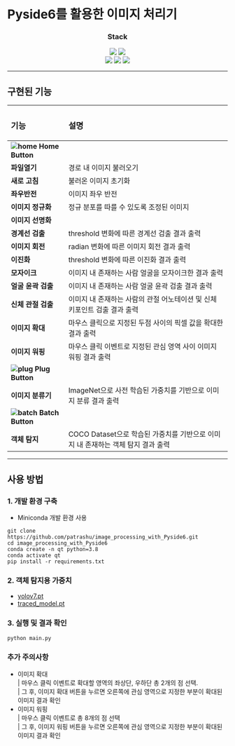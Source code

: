 # Pyside6를 활용한 이미지 처리기

<div align="center">
    <h3>Stack</h3>
    <img src="https://img.shields.io/badge/PyQt-41CD52?style=flat-square&logo=qt&logoColor=white"/>
    <img src="https://img.shields.io/badge/Python-3776AB?style=flat-square&logo=Python&logoColor=white"/><br>
    <img src="https://img.shields.io/badge/Pytorch-EE4C2C?style=flat-square&logo=Pytorch&logoColor=white"/>
    <img src="https://img.shields.io/badge/OpenCV-5C3EE8?style=flat-square&logo=OpenCV&logoColor=white"/>
    <img src="https://img.shields.io/badge/NumPy-013243?style=flat-square&logo=NumPy&logoColor=white"/>
</div>

<hr>

## 구현된 기능

<div align="center">

|**<h3>기능</h3>**  |**<h3>설명</h3>**             |
|:-----|:---------------|
|**![home](https://user-images.githubusercontent.com/78347296/208606709-d41b34ca-1317-4b2e-97e0-c87dfc68e31d.png) Home Button**|
|**파일열기**|경로 내 이미지 불러오기|
|**새로 고침**|불러온 이미지 초기화|
|**좌우반전**|이미지 좌우 반전|
|**이미지 정규화**|정규 분포를 따를 수 있도록 조정된 이미지 |
|**이미지 선명화**||
|**경계선 검출**|threshold 변화에 따른 경계선 검출 결과 출력|
|**이미지 회전**|radian 변화에 따른 이미지 회전 결과 출력|
|**이진화**|threshold 변화에 따른 이진화 결과 출력|
|**모자이크**|이미지 내 존재하는 사람 얼굴을 모자이크한 결과 출력|
|**얼굴 윤곽 검출**|이미지 내 존재하는 사람 얼굴 윤곽 검출 결과 출력|
|**신체 관절 검출**|이미지 내 존재하는 사람의 관절 어노테이션 및 신체 키포인트 검출 결과 출력|
|**이미지 확대**|마우스 클릭으로 지정된 두점 사이의 픽셀 값을 확대한 결과 출력|
|**이미지 워핑**|마우스 클릭 이벤트로 지정된 관심 영역 사이 이미지 워핑 결과 출력|
|**![plug](https://user-images.githubusercontent.com/78347296/208606706-962ad825-b200-472b-8f76-a9c484e58443.png) Plug Button**|
|**이미지 분류기**|ImageNet으로 사전 학습된 가중치를 기반으로 이미지 분류 결과 출력|
|**![batch](https://user-images.githubusercontent.com/78347296/208606711-af4d7cee-8211-4a75-9ee7-09b3f3c3ca0b.png) Batch Button**|
|**객체 탐지**|COCO Dataset으로 학습된 가중치를 기반으로 이미지 내 존재하는 객체 탐지 결과 출력|

</div>
<hr>

## 사용 방법

### 1. 개발 환경 구축
- Miniconda 개발 환경 사용

```
git clone https://github.com/patrashu/image_processing_with_Pyside6.git
cd image_processing_with_Pyside6
conda create -n qt python=3.8
conda activate qt
pip install -r requirements.txt
```

### 2. 객체 탐지용 가중치
- [yolov7.pt](https://drive.google.com/file/d/1GeUhf_MHBBcEPyZf9Cg95kR1rMpcqkIA/view?usp=share_link)
- [traced_model.pt](https://drive.google.com/file/d/1lEgiWru9c53Rtin3NbeBRJ0Nw9o3NY4U/view?usp=share_link)

### 3. 실행 및 결과 확인

```python
python main.py
```

### 추가 주의사항

- 이미지 확대<br>
    | 마우스 클릭 이벤트로 확대할 영역의 좌상단, 우하단 총 2개의 점 선택.<br>
    | 그 후, 이미지 확대 버튼을 누르면 오른쪽에 관심 영역으로 지정한 부분이 확대된 이미지 결과 확인
- 이미지 워핑<br>
    | 마우스 클릭 이벤트로 총 8개의 점 선택<br>
    | 그 후, 이미지 워핑 버튼을 누르면 오른쪽에 관심 영역으로 지정한 부분이 확대된 이미지 결과 확인
